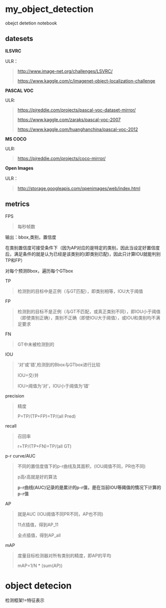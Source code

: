 # **my_object_detection**
obejct detetion notebook

## datesets

**ILSVRC**

ULR：
> http://www.image-net.org/challenges/LSVRC/
>
> https://www.kaggle.com/c/imagenet-object-localization-challenge

**PASCAL VOC**

ULR:
> https://pjreddie.com/projects/pascal-voc-dataset-mirror/
>
> https://www.kaggle.com/zaraks/pascal-voc-2007
>
> https://www.kaggle.com/huanghanchina/pascal-voc-2012

**MS COCO**

ULR:
> https://pjreddie.com/projects/coco-mirror/

**Open Images**

ULR：
> http://storage.googleapis.com/openimages/web/index.html

## metrics
FPS
> 每秒帧数

输出：bbox,类别，置信度

在类别置信度可接受条件下（因为AP对应的是特定的类别，因此当设定好置信度后，满足条件的就是认为已经是该类别的(即类别已配)，因此只计算IOU就能判别TP和FP）

对每个预测Bbox，遍历每个GTbox

TP
> 检测到的目标中是正例（与GT匹配），即类别相等，IOU大于阈值

FP
> 检测到的目标不是正例（与GT不匹配，或真正类别不同），即IOU小于阈值（即使类别正确），类别不正确（即使IOU大于阈值），或IOU和类别均不满足要求    

FN
> GT中未被检测到的

IOU
> '对'或'错',检测到的Bbox与GTbox进行比较
>
> IOU=交/并
>
> IOU>阈值为'对'，IOU小于阈值为'错'

precision
> 精度
>
> P=TP/(TP+FP)=TP/(all Pred)

recall
> 召回率
>
> r=TP/(TP+FN)=TP/(all GT)

p-r curve/AUC
> 不同的置信度值下的p-r曲线及其面积，(IOU阈值不同，PR也不同)
>
> p高r高就是好的算法
>
> **p-r曲线(AUC)记录的是累计的p-r值，是在当前IOU等阈值的情况下计算的p-r值**

AP
> 就是AUC (IOU阈值不同PR不同，AP也不同)
>
> 11点插值，得到AP_11
>
> 全点插值，得到AP_all

mAP
> 度量目标检测器对所有类别的精度，即AP的平均
>
>mAP=1/N * (sum(AP))

# **object detecion**

检测框架!=特征表示


